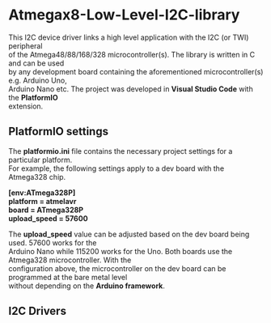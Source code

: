 # Atmegax8-Low-Level-I2C-library  

This I2C device driver links a high level application with the I2C (or TWI) peripheral  
of the Atmega48/88/168/328 microcontroller(s). The library is written in C and can be used  
by any development board containing the aforementioned microcontroller(s) e.g. Arduino Uno,  
Arduino Nano etc. The project was developed in **Visual Studio Code** with the **PlatformIO**  
extension.  

## PlatformIO settings  
The **platformio.ini** file contains the necessary project settings for a particular platform.  
For example, the following settings apply to a dev board with the Atmega328 chip.  

**[env:ATmega328P]  
platform = atmelavr  
board = ATmega328P  
upload_speed = 57600**

The **upload_speed** value can be adjusted based on the dev board being used. 57600 works for the  
Arduino Nano while 115200 works for the Uno. Both boards use the Atmega328 microcontroller. With the  
configuration above, the microcontroller on the dev board can be programmed at the bare metal level  
without depending on the **Arduino framework**.  

## I2C Drivers  

